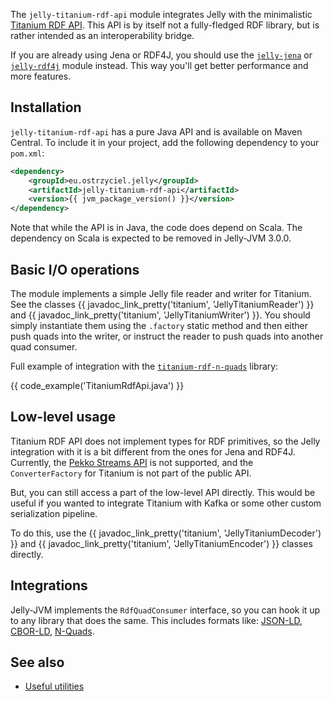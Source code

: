 The `jelly-titanium-rdf-api` module integrates Jelly with the minimalistic [Titanium RDF API](https://github.com/filip26/titanium-rdf-api). This API is by itself not a fully-fledged RDF library, but is rather intended as an interoperability bridge. 

If you are already using Jena or RDF4J, you should use the [`jelly-jena`](jena.md) or [`jelly-rdf4j`](rdf4j.md) module instead. This way you'll get better performance and more features.

## Installation

`jelly-titanium-rdf-api` has a pure Java API and is available on Maven Central. To include it in your project, add the following dependency to your `pom.xml`:

```xml
<dependency>
    <groupId>eu.ostrzyciel.jelly</groupId>
    <artifactId>jelly-titanium-rdf-api</artifactId>
    <version>{{ jvm_package_version() }}</version>
</dependency>
```

Note that while the API is in Java, the code does depend on Scala. The dependency on Scala is expected to be removed in Jelly-JVM 3.0.0.

## Basic I/O operations

The module implements a simple Jelly file reader and writer for Titanium. See the classes {{ javadoc_link_pretty('titanium', 'JellyTitaniumReader') }} and {{ javadoc_link_pretty('titanium', 'JellyTitaniumWriter') }}. You should simply instantiate them using the `.factory` static method and then either push quads into the writer, or instruct the reader to push quads into another quad consumer.

Full example of integration with the [`titanium-rdf-n-quads`](https://github.com/filip26/titanium-rdf-n-quads) library:

{{ code_example('TitaniumRdfApi.java') }}

## Low-level usage

Titanium RDF API does not implement types for RDF primitives, so the Jelly integration with it is a bit different from the ones for Jena and RDF4J. Currently, the [Pekko Streams API](reactive.md) is not supported, and the `ConverterFactory` for Titanium is not part of the public API.

But, you can still access a part of the low-level API directly. This would be useful if you wanted to integrate Titanium with Kafka or some other custom serialization pipeline.

To do this, use the {{ javadoc_link_pretty('titanium', 'JellyTitaniumDecoder') }} and {{ javadoc_link_pretty('titanium', 'JellyTitaniumEncoder') }} classes directly.

## Integrations

Jelly-JVM implements the `RdfQuadConsumer` interface, so you can hook it up to any library that does the same. This includes formats like: [JSON-LD](https://github.com/filip26/titanium-json-ld), [CBOR-LD](https://github.com/filip26/iridium-cbor-ld), [N-Quads](https://github.com/filip26/titanium-rdf-n-quads).

## See also

- [Useful utilities](utilities.md)
